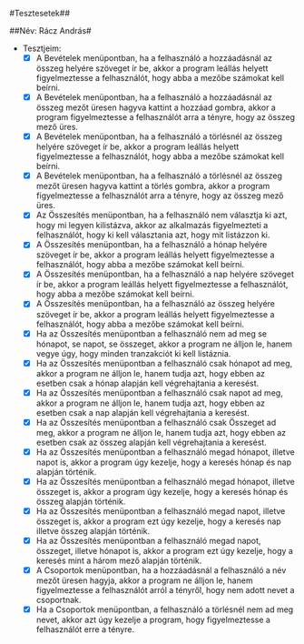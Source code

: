 #Tesztesetek##

##Név: Rácz András#

- Tesztjeim: 
	- [x] A Bevételek menüpontban, ha a felhasználó a hozzáadásnál az összeg helyére szöveget ír be, akkor a program leállás helyett figyelmeztesse a felhasználót, hogy abba a mezőbe számokat kell beírni.
	- [x] A Bevételek menüpontban, ha a felhasználó a hozzáadásnál az összeg mezőt üresen hagyva kattint a hozzáad gombra, akkor a program figyelmeztesse a felhasználót arra a tényre, hogy az összeg mező üres.
	- [x] A Bevételek menüpontban, ha a felhasználó a törlésnél az összeg helyére szöveget ír be, akkor a program leállás helyett figyelmeztesse a felhasználót, hogy abba a mezőbe számokat kell beírni.
	- [x] A Bevételek menüpontban, ha a felhasználó a törlésnél az összeg mezőt üresen hagyva kattint a törlés gombra, akkor a program figyelmeztesse a felhasználót arra a tényre, hogy az összeg mező üres.
	- [x] Az Összesítés menüpontban, ha a felhasználó nem választja ki azt, hogy mi legyen kilistázva, akkor az alkalmazás figyelmezteti a felhasználót, hogy ki kell választania azt, hogy mit listázzon ki.
	- [x] A Összesítés menüpontban, ha a felhasználó a hónap helyére szöveget ír be, akkor a program leállás helyett figyelmeztesse a felhasználót, hogy abba a mezőbe számokat kell beírni.
	- [x] A Összesítés menüpontban, ha a felhasználó a nap helyére szöveget ír be, akkor a program leállás helyett figyelmeztesse a felhasználót, hogy abba a mezőbe számokat kell beírni.
	- [x] A Összesítés menüpontban, ha a felhasználó az összeg helyére szöveget ír be, akkor a program leállás helyett figyelmeztesse a felhasználót, hogy abba a mezőbe számokat kell beírni.
	- [x] Ha az Összesítés menüpontban a felhasználó nem ad meg se hónapot, se napot, se összeget, akkor a program ne álljon le, hanem vegye úgy, hogy minden tranzakciót ki kell listáznia.
	- [x] Ha az Összesítés menüpontban a felhasználó csak hónapot ad meg, akkor a program ne álljon le, hanem tudja azt, hogy ebben az esetben csak a hónap alapján kell végrehajtania a keresést.
	- [x] Ha az Összesítés menüpontban a felhasználó csak napot ad meg, akkor a program ne álljon le, hanem tudja azt, hogy ebben az esetben csak a nap alapján kell végrehajtania a keresést.
	- [x] Ha az Összesítés menüpontban a felhasználó csak Összeget ad meg, akkor a program ne álljon le, hanem tudja azt, hogy ebben az esetben csak az összeg alapján kell végrehajtania a keresést.
	- [x] Ha az Összesítés menüpontban a felhasználó megad hónapot, illetve napot is, akkor a program úgy kezelje, hogy a keresés hónap és nap alapján történik.
	- [x] Ha az Összesítés menüpontban a felhasználó megad hónapot, illetve összeget is, akkor a program úgy kezelje, hogy a keresés hónap és összeg alapján történik.
	- [x] Ha az Összesítés menüpontban a felhasználó megad napot, illetve összeget is, akkor a program ezt úgy kezelje, hogy a keresés nap illetve összeg alapján történik.
	- [x] Ha az Összesítés menüpontban a felhasználó megad napot, összeget, illetve hónapot is, akkor a program ezt úgy kezelje, hogy a keresés mint a három mező alapján történik.
	- [x] A Csoportok menüpontban, ha a hozzáadásnál a felhasználó a név mezőt üresen hagyja, akkor a program ne álljon le, hanem figyelmeztesse a felhasználót arról a tényről, hogy nem adott nevet a csoportnak.
	- [x] Ha a Csoportok menüpontban, a felhasználó a törlésnél nem ad meg nevet, akkor azt úgy kezelje a program, hogy figyelmeztesse a felhasználót erre a tényre.
